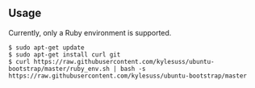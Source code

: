 ## Usage

Currently, only a Ruby environment is supported.

```shell
$ sudo apt-get update
$ sudo apt-get install curl git
$ curl https://raw.githubusercontent.com/kylesuss/ubuntu-bootstrap/master/ruby_env.sh | bash -s https://raw.githubusercontent.com/kylesuss/ubuntu-bootstrap/master
```